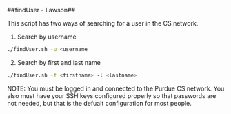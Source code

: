 ##findUser - Lawson##

This script has two ways of searching for a user in the CS network.

1. Search by username
```bash
./findUser.sh -u <username
```

2. Search by first and last name
```bash
./findUser.sh -f <firstname> -l <lastname>
```

NOTE: You must be logged in and connected to the Purdue CS network. You also must have your SSH keys configured properly so that passwords are not needed, but that is the defualt configuration for most people.  